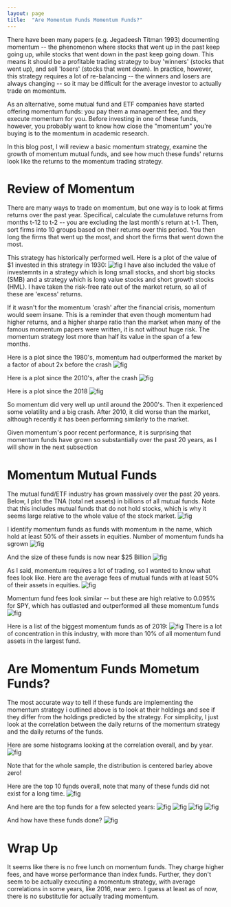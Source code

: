 ```yaml
---
layout: page
title:  "Are Momentum Funds Momentum Funds?"
---
```


There have been many papers (e.g. Jegadeesh Titman 1993) documenting momentum -- the phenomenon where stocks that went up in the past keep going up, while stocks that went down in the past keep going down.  This means it should be a profitable trading strategy to buy 'winners' (stocks that went up), and sell 'losers' (stocks that went down).  In practice, however, this strategy requires a lot of re-balancing -- the winners and losers are always changing -- so it may be difficult for the average investor to actually trade on momentum. 

As an alternative, some mutual fund and ETF companies have started offering momentum funds: you pay them a management fee, and they execute momentum for you.  Before investing in one of these funds, however, you probably want to know how close the "momentum" you're buying is to the momentum in academic research.  

In this blog post, I will review a basic momentum strategy, examine the growth of momentum mutual funds, and see how much these funds' returns look like the returns to the momentum trading strategy.

# Review of Momentum

There are many ways to trade on momentum, but one way is to look at firms returns over the past year.  Specifical, calculate the cumulatuve returns from months t-12 to t-2 -- you are excluding the last month's return at t-1.  Then, sort firms into 10 groups based on their returns over this period.  You then long the firms that went up the most, and short the firms that went down the most.

This strategy has historically performed well.  Here is a plot of the value of $1 invested in this strategy in 1930:
![fig](/Post_Images/7_17_2020/ret0.png)
I have also included the value of investemnts in a strategy which is long small stocks, and short big stocks (SMB) and a strategy which is long value stocks and short growth stocks (HML).  I have taken the risk-free rate out of the market return, so all of these are 'excess' returns.

If it wasn't for the momentum 'crash' after the financial crisis, momentum would seem insane.  This is a reminder that even though momentum had higher returns, and a higher sharpe ratio than the market when many of the famous momentum papers were written, it is not without huge risk.  The momentum strategy lost more than half its value in the span of a few months. 

Here is a plot since the 1980's, momentum had outperformed the market by a factor of about 2x before the crash
![fig](/Post_Images/7_17_2020/ret1.png)

Here is a plot since the 2010's, after the crash
![fig](/Post_Images/7_17_2020/ret2.png)

Here is a plot since the 2018
![fig](/Post_Images/7_17_2020/ret3.png)

So momentum did very well up until around the 2000's.  Then it experienced some volatility and a big crash.  After 2010, it did worse than the market, although recently it has been performing similarly to the market. 

Given momentum's poor recent performance, it is surprising that momentum funds have grown so substantially over the past 20 years, as I will show in the next subsection

# Momentum Mutual Funds

The mutual fund/ETF industry has grown massively over the past 20 years.  Below, I plot the TNA (total net assets) in billions of all mutual funds.  Note that this includes mutual funds that do not hold stocks, which is why it seems large relative to the whole value of the stock market.
![fig](/Post_Images/7_17_2020/all.png)

I identify momentum funds as funds with momentum in the name, which hold at least 50% of their assets in equities. Number of momentum funds ha sgrown
![fig](/Post_Images/7_17_2020/momnum.png)

And the size of these funds is now near $25 Billion
![fig](/Post_Images/7_17_2020/allmom.png)

As I said, momentum requires a lot of trading, so I wanted to know what fees look like.  Here are the average fees of mutual funds with at least 50% of their assets in equities.
![fig](/Post_Images/7_17_2020/allexp.png)

Momentum fund fees look similar -- but these are high relative to 0.095% for SPY, which has outlasted and outperformed all these momentum funds
![fig](/Post_Images/7_17_2020/momexp.png)

Here is a list of the biggest momentum funds as of 2019:
![fig](/Post_Images/7_17_2020/top5.PNG)
There is a lot of concentration in this industry, with more than 10% of all momentum fund assets in the largest fund. 

# Are Momentum Funds Mometum Funds?

The most accurate way to tell if these funds are implementing the momentum strategy i outlined above is to look at their holdings and see if they differ from the holdings predicted by the strategy.  For simplicity, I just look at the correlation between the daily returns of the momentum strategy and the daily returns of the funds.

Here are some histograms looking at the correlation overall, and by year.
![fig](/Post_Images/7_17_2020/corrs.png)

Note that for the whole sample, the distribution is centered barley above zero!

Here are the top 10 funds overall, note that many of these funds did not exist for a long time.
![fig](/Post_Images/7_17_2020/overall.PNG)

And here are the top funds for a few selected years:
![fig](/Post_Images/7_17_2020/2016.PNG)
![fig](/Post_Images/7_17_2020/2017.PNG)
![fig](/Post_Images/7_17_2020/2018.PNG)
![fig](/Post_Images/7_17_2020/2019.PNG)

And how have these funds done?
![fig](/Post_Images/7_17_2020/performance.png)


# Wrap Up 

It seems like there is no free lunch on momentum funds.  They charge higher fees, and have worse performance than index funds.  Further, they don't seem to be actually executing a momentum strategy, with average correlations in some years, like 2016, near zero.  I guess at least as of now, there is no substitutie for actually trading momentum.